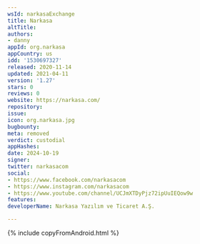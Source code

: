 ```yaml
---
wsId: narkasaExchange
title: Narkasa
altTitle: 
authors:
- danny
appId: org.narkasa
appCountry: us
idd: '1530697327'
released: 2020-11-14
updated: 2021-04-11
version: '1.27'
stars: 0
reviews: 0
website: https://narkasa.com/
repository: 
issue: 
icon: org.narkasa.jpg
bugbounty: 
meta: removed
verdict: custodial
appHashes: 
date: 2024-10-19
signer: 
twitter: narkasacom
social:
- https://www.facebook.com/narkasacom
- https://www.instagram.com/narkasacom
- https://www.youtube.com/channel/UCJmXTDyPjz72ipUuIEQow9w
features: 
developerName: Narkasa Yazılım ve Ticaret A.Ş.

---
```


{% include copyFromAndroid.html %}
